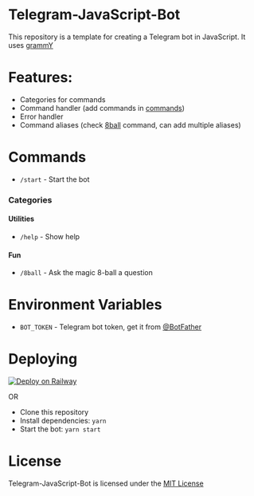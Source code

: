 # Telegram-JavaScript-Bot

This repository is a template for creating a Telegram bot in JavaScript. It uses [grammY](https://grammy.dev)

# Features:

- Categories for commands
- Command handler (add commands in [commands](./commands))
- Error handler
- Command aliases (check [8ball](./commands/8ball.js) command, can add multiple aliases)

# Commands

- `/start` - Start the bot

### Categories

#### Utilities

- `/help` - Show help

#### Fun

- `/8ball` - Ask the magic 8-ball a question

# Environment Variables

- `BOT_TOKEN` - Telegram bot token, get it from [@BotFather](https://t.me/BotFather)

# Deploying

[![Deploy on Railway](https://railway.app/button.svg)](https://railway.app/template/5lRkWa?referralCode=agam778)

OR

- Clone this repository
- Install dependencies: `yarn`
- Start the bot: `yarn start`

# License

Telegram-JavaScript-Bot is licensed under the [MIT License](./LICENSE)
